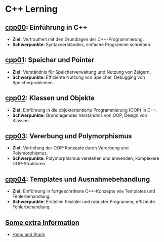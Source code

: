 # C++ Lerning

## **[cpp00](cpp_modul_00/README_cpp00.md): Einführung in C++**
- **Ziel:** Vertrautheit mit den Grundlagen der C++-Programmierung.
- **Schwerpunkte:** Syntaxverständnis, einfache Programme schreiben.

## **[cpp01](cpp_modul_01/README_cpp01.md): Speicher und Pointer**
- **Ziel:** Verständnis für Speicherverwaltung und Nutzung von Zeigern.
- **Schwerpunkte:** Effiziente Nutzung von Speicher, Debugging von Speicherproblemen.

## **[cpp02](cpp_modul_02/README_cpp02.md): Klassen und Objekte**
- **Ziel:** Einführung in die objektorientierte Programmierung (OOP) in C++.
- **Schwerpunkte:** Grundlegendes Verständnis von OOP, Design von Klassen.

## **[cpp03](cpp_modul_03/README_cpp03.md): Vererbung und Polymorphismus**
- **Ziel:** Vertiefung der OOP-Konzepte durch Vererbung und Polymorphismus.
- **Schwerpunkte:** Polymorphismus verstehen und anwenden, komplexere OOP-Strukturen.

## **[cpp04](cpp_modul_04/README_cpp04.md): Templates und Ausnahmebehandlung**
- **Ziel:** Einführung in fortgeschrittene C++-Konzepte wie Templates und Fehlerbehandlung.
- **Schwerpunkte:** Erstellen flexibler und robuster Programme, effiziente Fehlerbehandlung.

## [Some extra Information](doc/info/cppExtra_00_Overview.md)
- [Heap and Stack](doc/info/cppExtra_01_Heap_and_Stack_allocation.md)


